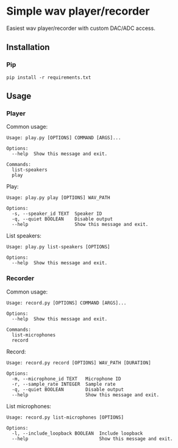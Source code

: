 # Simple wav player/recorder

Easiest wav player/recorder with custom DAC/ADC access.

## Installation

### Pip

`pip install -r requirements.txt`

## Usage

### Player

Common usage:

```
Usage: play.py [OPTIONS] COMMAND [ARGS]...

Options:
  --help  Show this message and exit.

Commands:
  list-speakers
  play
```

Play:

```
Usage: play.py play [OPTIONS] WAV_PATH

Options:
  -s, --speaker_id TEXT  Speaker ID
  -q, --quiet BOOLEAN    Disable output
  --help                 Show this message and exit.
```

List speakers:

```
Usage: play.py list-speakers [OPTIONS]

Options:
  --help  Show this message and exit.
```

### Recorder

Common usage:

```
Usage: record.py [OPTIONS] COMMAND [ARGS]...

Options:
  --help  Show this message and exit.

Commands:
  list-microphones
  record
```

Record:

```
Usage: record.py record [OPTIONS] WAV_PATH [DURATION]

Options:
  -m, --microphone_id TEXT   Microphone ID
  -r, --sample_rate INTEGER  Sample rate
  -q, --quiet BOOLEAN        Disable output
  --help                     Show this message and exit.
```

List microphones:

```
Usage: record.py list-microphones [OPTIONS]

Options:
  -l, --include_loopback BOOLEAN  Include loopback
  --help                          Show this message and exit.
```
